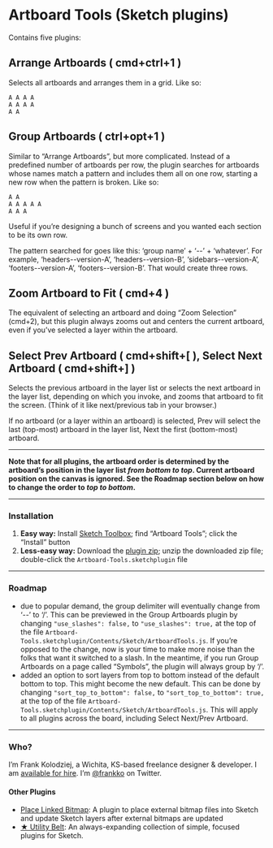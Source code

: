 # Artboard Tools (Sketch plugins)

Contains five plugins:

## Arrange Artboards ( cmd+ctrl+1 )

Selects all artboards and arranges them in a grid. Like so:

```
A A A A
A A A A
A A
```

## Group Artboards ( ctrl+opt+1 )

Similar to “Arrange Artboards”, but more complicated. Instead of a predefined number of artboards per row, the plugin searches for artboards whose names match a pattern and includes them all on one row, starting a new row when the pattern is broken. Like so:

```
A A
A A A A A
A A A
```

Useful if you’re designing a bunch of screens and you wanted each section to be its own row.

The pattern searched for goes like this: ‘group name’ + ‘\-\-’ + ‘whatever’. For example, ‘headers\-\-version-A’, ‘headers\-\-version-B’, ‘sidebars\-\-version-A’, ‘footers\-\-version-A’, ‘footers\-\-version-B’. That would create three rows.

## Zoom Artboard to Fit ( cmd+4 )

The equivalent of selecting an artboard and doing “Zoom Selection” (cmd+2), but this plugin always zooms out and centers the current artboard, even if you’ve selected a layer within the artboard.

## Select Prev Artboard ( cmd+shift+[ ), Select Next Artboard ( cmd+shift+] )

Selects the previous artboard in the layer list or selects the next artboard in the layer list, depending on which you invoke, and zooms that artboard to fit the screen. (Think of it like next/previous tab in your browser.)

If no artboard (or a layer within an artboard) is selected, Prev will select the last (top-most) artboard in the layer list, Next the first (bottom-most) artboard.

* * * * *

**Note that for all plugins, the artboard order is determined by the artboard’s position in the layer list _from bottom to top_. Current artboard position on the canvas is ignored. See the Roadmap section below on how to change the order to _top to bottom_.**

* * * * *

### Installation

1. **Easy way:** Install [Sketch Toolbox](http://sketchtoolbox.com/); find “Artboard Tools”; click the “Install” button
1. **Less-easy way:** Download the [plugin zip](https://github.com/frankko/Artboard-Tools/archive/master.zip); unzip the downloaded zip file; double-click the `Artboard-Tools.sketchplugin` file

* * * * *

### Roadmap

- due to popular demand, the group delimiter will eventually change from ‘\-\-’ to ‘/’. This can be previewed in the Group Artboards plugin by changing `"use_slashes": false,` to `"use_slashes": true,` at the top of the file `Artboard-Tools.sketchplugin/Contents/Sketch/ArtboardTools.js`. If you’re opposed to the change, now is your time to make more noise than the folks that want it switched to a slash. In the meantime, if you run Group Artboards on a page called “Symbols”, the plugin will always group by ‘/’.
- added an option to sort layers from top to bottom instead of the default bottom to top. This might become the new default. This can be done by changing `"sort_top_to_bottom": false,` to `"sort_top_to_bottom": true,` at the top of the file `Artboard-Tools.sketchplugin/Contents/Sketch/ArtboardTools.js`. This will apply to all plugins across the board, including Select Next/Prev Artboard.

* * * 

### Who?

I’m Frank Kolodziej, a Wichita, KS-based freelance designer & developer. I am [available for hire](http://kolo.io/). I’m [@frankko](https://twitter.com/frankko) on Twitter.

#### Other Plugins

- [Place Linked Bitmap](https://github.com/frankko/Place-Linked-Bitmap): A plugin to place external bitmap files into Sketch and update Sketch layers after external bitmaps are updated
- [★ Utility Belt](https://github.com/frankko/UtilityBelt): An always-expanding collection of simple, focused plugins for Sketch.
